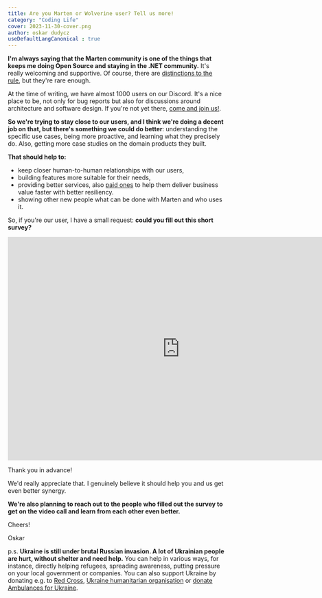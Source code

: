 ```yaml
---
title: Are you Marten or Wolverine user? Tell us more!
category: "Coding Life"
cover: 2023-11-30-cover.png
author: oskar dudycz
useDefaultLangCanonical : true
---
```


**I'm always saying that the Marten community is one of the things that keeps me doing Open Source and staying in the .NET community.** It's really welcoming and supportive. Of course, there are [distinctions to the rule](https://www.linkedin.com/posts/oskardudycz_my-favourite-type-of-oss-users-u-how-activity-7135568854675537920-XN9Z?utm_source=share&utm_medium=member_desktop), but they're rare enough.

At the time of writing, we have almost 1000 users on our Discord. It's a nice place to be, not only for bug reports but also for discussions around architecture and software design. If you're not yet there, [come and join us!](https://discord.gg/w5wGvDpy7E).

**So we're trying to stay close to our users, and I think we're doing a decent job on that, but there's something we could do better**: understanding the specific use cases, being more proactive, and learning what they precisely do. Also, getting more case studies on the domain products they built.

**That should help to:**
- keep closer human-to-human relationships with our users,
- building features more suitable for their needs,
- providing better services, also [paid ones](https://www.jasperfx.net/support-plans/) to help them deliver business value faster with better resiliency. 
- showing other new people what can be done with Marten and who uses it.

So, if you're our user, I have a small request: **could you fill out this short survey?** 

<iframe src="https://docs.google.com/forms/d/e/1FAIpQLSddHF-GzTldtsGUCzbY6tjsl842rMyorDLxdLcnIllKcAmLTQ/viewform?embedded=true" width="800" height="520" frameborder="0" marginheight="0" marginwidth="0">Loading</iframe>

Thank you in advance! 

We'd really appreciate that. I genuinely believe it should help you and us get even better synergy.

**We're also planning to reach out to the people who filled out the survey to get on the video call and learn from each other even better.**

Cheers!

Oskar


p.s. **Ukraine is still under brutal Russian invasion. A lot of Ukrainian people are hurt, without shelter and need help.** You can help in various ways, for instance, directly helping refugees, spreading awareness, putting pressure on your local government or companies. You can also support Ukraine by donating e.g. to [Red Cross](https://www.icrc.org/pl/donate/ukraine), [Ukraine humanitarian organisation](https://savelife.in.ua/pl/donate/) or [donate Ambulances for Ukraine](https://www.gofundme.com/f/help-to-save-the-lives-of-civilians-in-a-war-zone).
